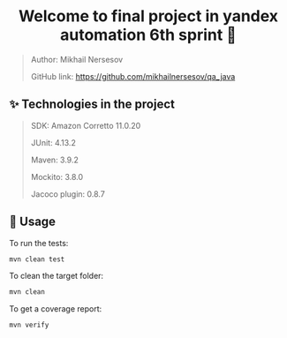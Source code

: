 <h1 align="center">Welcome to final project in yandex automation 6th sprint 👋</h1>

> Author: Mikhail Nersesov
>
> GitHub link: https://github.com/mikhailnersesov/qa_java

## ✨ Technologies in the project

> SDK: Amazon Corretto 11.0.20
>
> JUnit: 4.13.2
>
> Maven: 3.9.2
>
> Mockito: 3.8.0
>
> Jacoco plugin: 0.8.7

## 🚀 Usage

To run the tests:

```sh
mvn clean test
```

To clean the target folder:

```sh
mvn clean
```

To get a coverage report:

```sh
mvn verify
```




